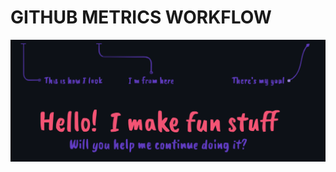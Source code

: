 # GITHUB METRICS WORKFLOW

![](https://github.com/iamAntimPal/iamAntimPal/blob/main/SVG/sponsor.svg)

